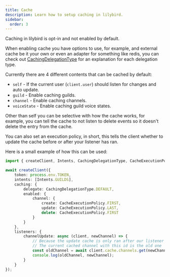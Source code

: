 ```yaml
---
title: Cache
description: Learn how to setup caching in lilybird.
sidebar:
  order: 3
---
```


Caching in lilybird is opt-in and not enabled by default.

When enabling cache you have options to use, for example, and external cache be it your own or even an adapter for something like redis, you can check out [CachingDelegationType](../../documentation/enumerations/cachingdelegationtype) for an explanation for each delegation type.

Currently there are 4 different contents that can be cached by default:

- `self` - If the current user (`client.user`) should listen for changes and auto update.
- `guild` - Enable caching guilds.
- `channel` - Enable caching channels.
- `voiceState` - Enable caching guild voice states.

Other than self you can be selective with how the cache works, for example, you can tell the cache to not listen to delete events so it doesn't delete the entry from the cache.

You can also set an execution policy, in short, this tells the client whether to update the cache before or after your listener has ran.

Here is a small example of how this can be used:

```ts
import { createClient, Intents, CachingDelegationType, CacheExecutionPolicy } from "lilybird";

await createClient({
    token: process.env.TOKEN,
    intents: [Intents.GUILDS],
    caching: {
        delegate: CachingDelegationType.DEFAULT,
        enabled: {
            channel: {
                create: CacheExecutionPolicy.FIRST,
                update: CacheExecutionPolicy.LAST,
                delete: CacheExecutionPolicy.FIRST
            }
        }
    },
    listeners: {
        channelUpdate: async (client, newChannel) => {
            // Because the update cache is only ran after our listener
            // The current cached channel with this id is the old one
            const oldChannel = await client.cache.channels.get(newChannel.id);
            console.log(oldChannel, newChannel);
        }
    }
});
```